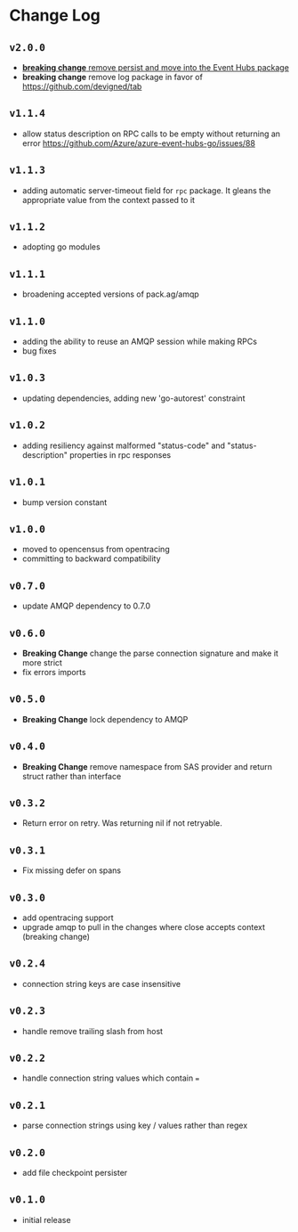 # Change Log

## `v2.0.0`
- [**breaking change** remove persist and move into the Event Hubs package](https://github.com/Azure/azure-event-hubs-go/pull/112)
- **breaking change** remove log package in favor of https://github.com/devigned/tab

## `v1.1.4`
- allow status description on RPC calls to be empty without returning an error https://github.com/Azure/azure-event-hubs-go/issues/88

## `v1.1.3`
- adding automatic server-timeout field for `rpc` package. It gleans the appropriate value from the context passed to it

## `v1.1.2`
- adopting go modules 

## `v1.1.1`
- broadening accepted versions of pack.ag/amqp

## `v1.1.0`

- adding the ability to reuse an AMQP session while making RPCs
- bug fixes

## `v1.0.3`
- updating dependencies, adding new 'go-autorest' constraint

## `v1.0.2`
- adding resiliency against malformed "status-code" and "status-description" properties in rpc responses

## `v1.0.1`
- bump version constant

## `v1.0.0`
- moved to opencensus from opentracing
- committing to backward compatibility

## `v0.7.0`
- update AMQP dependency to 0.7.0

## `v0.6.0`
- **Breaking Change** change the parse connection signature and make it more strict
- fix errors imports

## `v0.5.0`
- **Breaking Change** lock dependency to AMQP

## `v0.4.0`
- **Breaking Change** remove namespace from SAS provider and return struct rather than interface 

## `v0.3.2`
- Return error on retry. Was returning nil if not retryable.

## `v0.3.1`
- Fix missing defer on spans

## `v0.3.0`
- add opentracing support
- upgrade amqp to pull in the changes where close accepts context (breaking change)

## `v0.2.4`
- connection string keys are case insensitive 

## `v0.2.3`
- handle remove trailing slash from host

## `v0.2.2`
- handle connection string values which contain `=`

## `v0.2.1`
- parse connection strings using key / values rather than regex

## `v0.2.0`
- add file checkpoint persister

## `v0.1.0`
- initial release